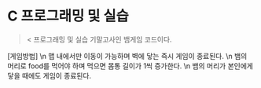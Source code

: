 # C 프로그래밍 및 실습
>&lt;
프로그래밍 및 실습 기말고사인 뱀게임 코드이다.

[게임방법] \n
맵 내에서만 이동이 가능하며 벽에 닿는 즉시 게임이 종료된다. \n
뱀의 머리로 food를 먹어야 하며 먹으면 몸통 길이가 1씩 증가한다. \n
뱀의 머리가 본인에게 닿을 때에도 게임이 종료된다.
